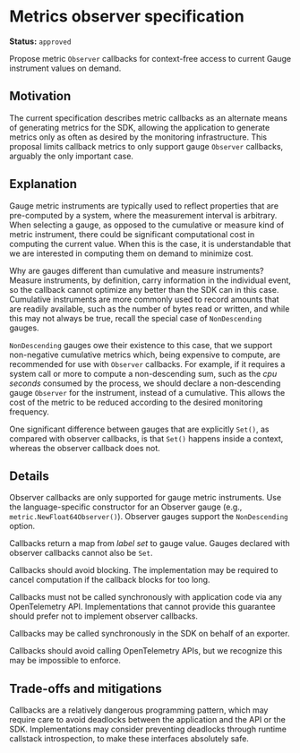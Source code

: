 # Metrics observer specification

**Status:** `approved`

Propose metric `Observer` callbacks for context-free access to current Gauge instrument values on demand.

## Motivation

The current specification describes metric callbacks as an alternate means of generating metrics for the SDK, allowing the application to generate metrics only as often as desired by the monitoring infrastructure.  This proposal limits callback metrics to only support gauge `Observer` callbacks, arguably the only important case.

## Explanation

Gauge metric instruments are typically used to reflect properties that are pre-computed by a system, where the measurement interval is arbitrary.  When selecting a gauge, as opposed to the cumulative or measure kind of metric instrument, there could be significant computational cost in computing the current value.  When this is the case, it is understandable that we are interested in computing them on demand to minimize cost.

Why are gauges different than cumulative and measure instruments?  Measure instruments, by definition, carry information in the individual event, so the callback cannot optimize any better than the SDK can in this case.  Cumulative instruments are more commonly used to record amounts that are readily available, such as the number of bytes read or written, and while this may not always be true, recall the special case of `NonDescending` gauges.

`NonDescending` gauges owe their existence to this case, that we support non-negative cumulative metrics which, being expensive to compute, are recommended for use with `Observer` callbacks.  For example, if it requires a system call or more to compute a non-descending sum, such as the _cpu seconds_ consumed by the process, we should declare a non-descending gauge `Observer` for the instrument, instead of a cumulative.  This allows the cost of the metric to be reduced according to the desired monitoring frequency.

One significant difference between gauges that are explicitly `Set()`, as compared with observer callbacks, is that `Set()` happens inside a context, whereas the observer callback does not.

## Details

Observer callbacks are only supported for gauge metric instruments.  Use the language-specific constructor for an Observer gauge (e.g., `metric.NewFloat64Observer()`).  Observer gauges support the `NonDescending` option.

Callbacks return a map from _label set_ to gauge value. Gauges declared with observer callbacks cannot also be `Set`.

Callbacks should avoid blocking.  The implementation may be required to cancel computation if the callback blocks for too long.

Callbacks must not be called synchronously with application code via any OpenTelemetry API.  Implementations that cannot provide this guarantee should prefer not to implement observer callbacks.

Callbacks may be called synchronously in the SDK on behalf of an exporter.

Callbacks should avoid calling OpenTelemetry APIs, but we recognize this may be impossible to enforce.

## Trade-offs and mitigations

Callbacks are a relatively dangerous programming pattern, which may require care to avoid deadlocks between the application and the API or the SDK.  Implementations may consider preventing deadlocks through runtime callstack introspection, to make these interfaces absolutely safe.
